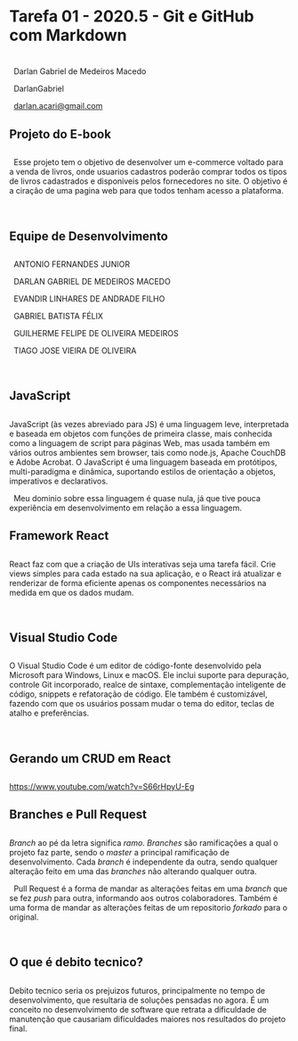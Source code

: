 # Tarefa 01 - 2020.5 - Git e GitHub com Markdown <h1>
  
&nbsp;
Darlan Gabriel de Medeiros Macedo

&nbsp;
DarlanGabriel

&nbsp;
darlan.acari@gmail.com

## Projeto do E-book <h2>

&nbsp;
  Esse projeto tem o objetivo de desenvolver um e-commerce voltado para a venda de livros, onde usuarios cadastros poderão comprar
todos os tipos de livros cadastrados e disponiveis pelos fornecedores no site. O objetivo é a ciração de uma pagina web para
que todos tenham acesso a plataforma.

&nbsp;

## Equipe de Desenvolvimento <h2>

&nbsp;
ANTONIO FERNANDES JUNIOR

&nbsp;
DARLAN GABRIEL DE MEDEIROS MACEDO

&nbsp;
EVANDIR LINHARES DE ANDRADE FILHO

&nbsp;
GABRIEL BATISTA FÉLIX

&nbsp;
GUILHERME FELIPE DE OLIVEIRA MEDEIROS

&nbsp;
TIAGO JOSE VIEIRA DE OLIVEIRA

&nbsp;

## JavaScript <h2>

  JavaScript (às vezes abreviado para JS) é uma linguagem leve, interpretada e baseada em objetos com funções de primeira classe, mais conhecida como a linguagem de script para páginas Web, mas usada também em vários outros ambientes sem browser, tais como node.js,  Apache CouchDB e Adobe Acrobat. O JavaScript é uma linguagem baseada em protótipos, multi-paradigma e dinâmica, suportando estilos de orientação a objetos, imperativos e declarativos.

&nbsp;
Meu dominio sobre essa linguagem é quase nula, já que tive pouca experiência em desenvolvimento em relação a essa linguagem.

## Framework React <h2>

  React faz com que a criação de UIs interativas seja uma tarefa fácil. Crie views simples para cada estado na sua aplicação, e o React irá atualizar e renderizar de forma eficiente apenas os componentes necessários na medida em que os dados mudam.

&nbsp;
## Visual Studio Code <h2>
  
  O Visual Studio Code é um editor de código-fonte desenvolvido pela Microsoft para Windows, Linux e macOS. Ele inclui suporte para depuração, controle Git incorporado, realce de sintaxe, complementação inteligente de código, snippets e refatoração de código. Ele também é customizável, fazendo com que os usuários possam mudar o tema do editor, teclas de atalho e preferências. 

&nbsp;

## Gerando um CRUD em React <h2>

<https://www.youtube.com/watch?v=S66rHpyU-Eg>

## Branches e Pull Request <h2>

*Branch* ao pé da letra significa *ramo*. *Branches* são ramificações a qual o projeto faz parte, sendo o *master* a principal ramificação de desenvolvimento. Cada *branch* é independente da outra, sendo qualquer alteração feito em uma das *branches* não alterando qualquer outra.

&nbsp;
Pull Request é a forma de mandar as alterações feitas em uma *branch* que se fez *push* para outra, informando aos outros colaboradores. Também é uma forma de mandar as alterações feitas de um repositorio *forkado* para o original.

&nbsp;

## O que é debito tecnico? <h2>
  
  Debito tecnico seria os prejuizos futuros, principalmente no tempo de desenvolvimento, que resultaria de soluções pensadas no agora. É um conceito no desenvolvimento de software que retrata a dificuldade de manutenção que causariam dificuldades maiores nos resultados do projeto final. 
